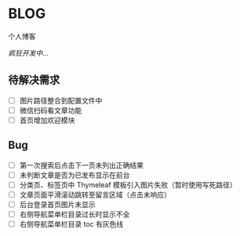 # BLOG
个人博客

*疯狂开发中...*

## 待解决需求

- [ ] 图片路径整合到配置文件中
- [ ] 微信扫码看文章功能
- [ ] 首页增加欢迎模块

## Bug

- [ ] 第一次搜索后点击下一页未列出正确结果
- [ ] 未判断文章是否为已发布显示在前台
- [ ] 分类页、标签页中 Thymeleaf 模板引入图片失败（暂时使用写死路径）
- [ ] 文章页面平滑滚动跳转至留言区域（点击未响应）
- [ ] 后台登录首页图片未显示
- [ ] 右侧导航菜单栏目录过长时显示不全
- [ ] 右侧导航菜单栏目录 toc 有灰色线
